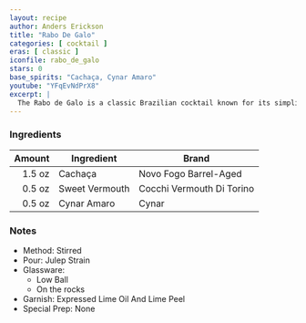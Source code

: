 ```yaml
---
layout: recipe
author: Anders Erickson
title: "Rabo De Galo"
categories: [ cocktail ]
eras: [ classic ]
iconfile: rabo_de_galo
stars: 0
base_spirits: "Cachaça, Cynar Amaro"
youtube: "YFqEvNdPrX8"
excerpt: |
  The Rabo de Galo is a classic Brazilian cocktail known for its simplicity and bold flavors.
---
```


### Ingredients

| Amount | Ingredient     | Brand                     |
| -----: | -------------- | ------------------------- |
| 1.5 oz | Cachaça        | Novo Fogo Barrel-Aged     |
| 0.5 oz | Sweet Vermouth | Cocchi Vermouth Di Torino |
| 0.5 oz | Cynar Amaro    | Cynar                     |

### Notes

- Method: Stirred
- Pour: Julep Strain
- Glassware:
  - Low Ball
  - On the rocks
- Garnish: Expressed Lime Oil And Lime Peel
- Special Prep: None
